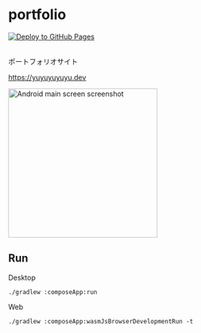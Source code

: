 # portfolio

<a href="https://yuyuyuyuyu.dev" target="_blank" rel="noopener noreferrer">![Deploy to GitHub Pages](https://github.com/yu-ko-ba/portfolio/actions/workflows/deploy.yml/badge.svg)</a><br />
<br />

ポートフォリオサイト

https://yuyuyuyuyu.dev

<img width="300" alt="Android main screen screenshot" src="https://github.com/user-attachments/assets/37e0204e-5be1-4e39-839b-53c4e1e49804" />

## Run

Desktop

```shell
./gradlew :composeApp:run
```

Web

```shell
./gradlew :composeApp:wasmJsBrowserDevelopmentRun -t
```
